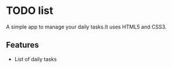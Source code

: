 # TODO list
A simple app to manage your daily tasks.It uses HTML5 and CSS3.
## Features
* List of daily tasks